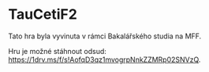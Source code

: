 # TauCetiF2

Tato hra byla vyvinuta v rámci Bakalářského studia na MFF. 

Hru je možné stáhnout odsud: https://1drv.ms/f/s!AofqD3qz1mvogrpNnkZZMRp02SNVzQ.
